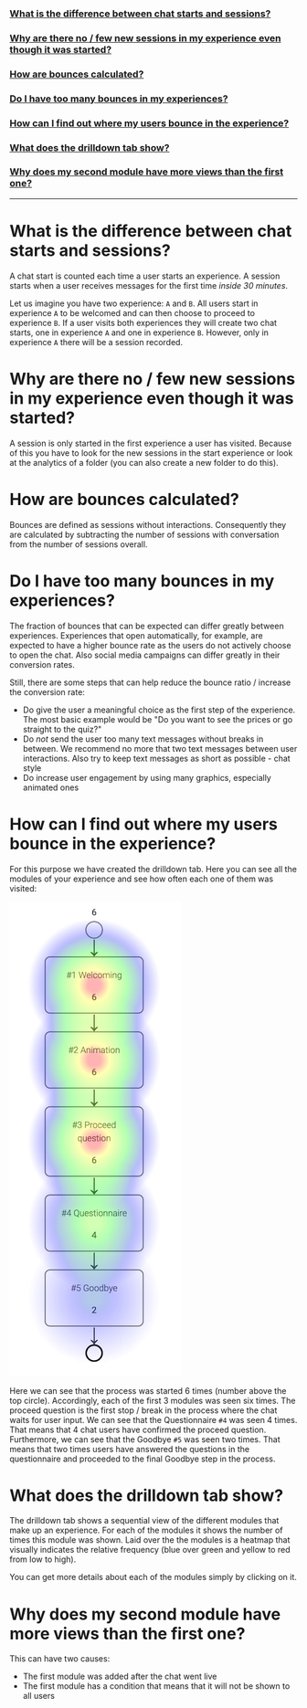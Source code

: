 ### [What is the difference between chat starts and sessions?](#what-is-the-difference-between-chat-starts-and-sessions-1)

### [Why are there no / few new sessions in my experience even though it was started?](#why-are-there-no--few-new-sessions-in-my-experience-even-though-it-was-started-1)

### [How are bounces calculated?](#how-are-bounces-calculated-1)

### [Do I have too many bounces in my experiences?](#do-i-have-to-many-bounces-in-my-experiences-1)

### [How can I find out where my users bounce in the experience?](#how-can-i-find-out-where-my-users-bounce-in-the-experience-1)

### [What does the drilldown tab show?](#what-does-the-drilldown-tab-show-1)

### [Why does my second module have more views than the first one?](why-does-my-second-module-have-more-views-than-the-first-one-1)

_________
# What is the difference between chat starts and sessions?

A chat start is counted each time a user starts an experience. A session starts
when a user receives messages for the first time *inside 30 minutes*.

Let us imagine you have two experience: `A` and `B`. All users start in experience
`A` to be welcomed and can then choose to proceed to experience `B`. If a user
visits both experiences they will create two chat starts, one in experience `A`
and one in experience `B`. However, only in experience `A` there will be a
session recorded.

# Why are there no / few new sessions in my experience even though it was started?

A session is only started in the first experience a user has visited. Because of
this you have to look for the new sessions in the start experience or look at the
analytics of a folder (you can also create a new folder to do this).

# How are bounces calculated?

Bounces are defined as sessions without interactions. Consequently they are
calculated by subtracting the number of sessions with conversation from the
number of sessions overall.

# Do I have too many bounces in my experiences?

The fraction of bounces that can be expected can differ greatly between
experiences. Experiences that open automatically, for example, are expected
to have a higher bounce rate as the users do not actively choose to open the
chat. Also social media campaigns can differ greatly in their conversion rates.

Still, there are some steps that can help reduce the bounce ratio / increase the
conversion rate:
- Do give the user a meaningful choice as the first step of the experience. The
  most basic example would be "Do you want to see the prices or go straight to
  the quiz?"
- Do *not* send the user too many text messages without breaks in between. We
  recommend no more that two text messages between user interactions. Also try
  to keep text messages as short as possible - chat style
- Do increase user engagement by using many graphics, especially animated ones

# How can I find out where my users bounce in the experience?

For this purpose we have created the drilldown tab. Here you can see all the
modules of your experience and see how often each one of them was visited:

![Heat map](heatmap.png "Heat map")



Here we can see that the process was started 6 times (number above the top
circle). Accordingly, each of the first 3 modules was seen six times. The
proceed question is the first stop / break in the process where the chat waits
for user input. We can see that the Questionnaire `#4` was seen 4 times. That
means that 4 chat users have confirmed the proceed question. Furthermore, we
can see that the Goodbye `#5` was seen two times. That means that two times
users have answered the questions in the questionnaire and proceeded to the
final Goodbye step in the process.

# What does the drilldown tab show?

The drilldown tab shows a sequential view of the different modules that make
up an experience. For each of the modules it shows the number of times this
module was shown. Laid over the the modules is a heatmap that visually indicates
the relative frequency (blue over green and yellow to red from low to high).

You can get more details about each of the modules simply by clicking on it.

# Why does my second module have more views than the first one?

This can have two causes:
- The first module was added after the chat went live
- The first module has a condition that means that it will not be shown to all
  users
